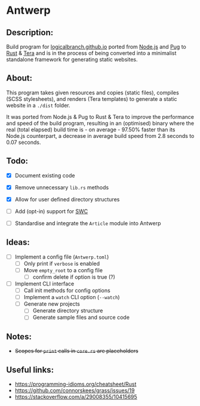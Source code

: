 # Antwerp
## Description:
Build program for [logicalbranch.github.io](https://logicalbranch.github.io) ported from [Node.js](https://nodejs.org/en/) and [Pug](https://pugjs.org/api/getting-started.html) to [Rust](https://www.rust-lang.org/) & [Tera](https://tera.netlify.app/) and is in the process of being converted into a minimalist standalone framework for generating static websites.

## About:
This program takes given resources and copies (static files), compiles (SCSS stylesheets), and renders (Tera templates) to generate a static website in a `./dist` folder.

It was ported from Node.js & Pug to Rust & Tera to improve the performance and speed of the build program, resulting in an (optimised) binary where the real (total elapsed) build time is - on average - 97.50% faster than its Node.js counterpart, a decrease in average build speed from 2.8 seconds to 0.07 seconds.

## Todo:
- [x] Document existing code
- [x] Remove unnecessary `lib.rs` methods
- [x] Allow for user defined directory structures
- [ ] Add (opt-in) support for [SWC](https://swc.rs/)
- [ ] Standardise and integrate the `Article` module into Antwerp


## Ideas:
- [ ] Implement a config file (`Antwerp.toml`)
  - [ ] Only print if `verbose` is enabled
  - [ ] Move `empty_root` to a config file
    - [ ] confirm delete if option is true (?)
- [ ] Implement CLI interface
  - [ ] Call init methods for config options
  - [ ] Implement a `watch` CLI option (`--watch`)
  - [ ] Generate new projects
    - [ ] Generate directory structure
    - [ ] Generate sample files and source code

## Notes:
  * ~~Scopes for `print` calls in `core.rs` are placeholders~~

## Useful links:
 * https://programming-idioms.org/cheatsheet/Rust
 * https://github.com/connorskees/grass/issues/19
 * https://stackoverflow.com/a/29008355/10415695